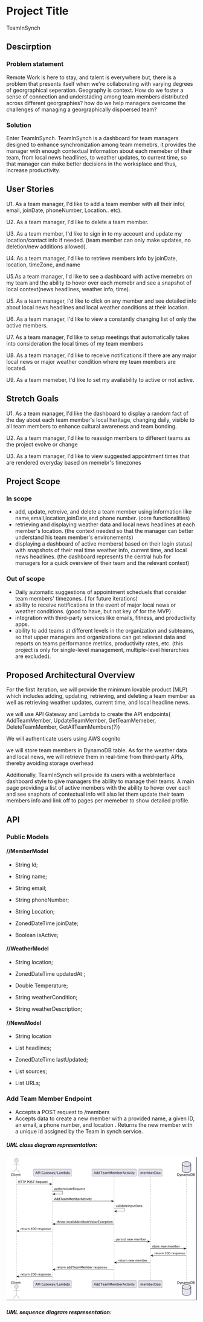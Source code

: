 # Project Title
TeamInSynch
## Descirption
### Problem statement
Remote Work is here to stay, and talent is everywhere but, there is a problem that presents itself when we're collaborating with varying degrees of georgraphical seperation. Geography is context. How do we foster a sense of connection and understading among team members distributed across different georgraphies? how do we help managers overcome the challenges of managing a georgraphically dispoersed team? 
### Solution
Enter TeamInSynch. 
TeamInSynch is a dashboard for team managers designed to enhance synchronization among team memebrs, it provides the manager with enough contextual information about each memeber of their team, from local news headlines, to weather updates, to current time, so that manager can make better decisions in the worksplace and thus, increase productivity.

## User Stories
U1. 
As a team manager, I'd like to add a team member with all their info( email, joinDate, phoneNumber, Location.. etc).

U2. As a team manager, I'd like to delete a team member.

U3. As a team member, I'd like to sign in to my account and update my location/contact info if needed. (team member can only make updates, no deletion/new additions allowed).

U4. As a team manager, I'd like to retrieve members info by joinDate, location, timeZone, and name

U5.As a team manager, I'd like to see a dashboard with active memebrs on my team and the ability to hover over each memebr and see a snapshot of local context(news headlines, weather info, time).

U5. As a team manager, I'd like to click on any member and see detailed info about local news headlines and local weather conditions at their location.

U6. As a team manager, I'd like to view a constantly changing list of only the active members.

U7. As a team manager, I'd like to setup meetings that automatically takes into consideration the local times of my team members

U8. As a team manager, I'd like to receive notifications if there are any major local news or major weather condition where my team members are located.

U9. As a team memeber, I'd like to set my availability to active or not active.

## Stretch Goals

U1. As a team manager, I'd like the dashboard to display a random fact of the day about each team member's local heritage, changing daily, visible to all team members to enhance cultural awareness and team bonding.

U2. As a team manager, I'd like to reassign members to different teams as the project evolve or change

U3. As a team manager, I'd like to view suggested appointment times that are rendered everyday based on memebr's timezones

## Project Scope
### In scope
* add, update, retreive, and delete a team member using information like name,email,location,joinDate,and phone number. (core functionalities)
* retrieving and displaying weather data and local news headlines at each member's location. (the context needed so that the manager can better understand his team member's environements)
* displaying a dashboard of active members( based on their login status) with snapshots of their real time weather info, current time, and local news headlines. (the dashboard represents the central hub for managers for a quick overview of their team and the relevant context)

### Out of scope
* Daily automatic suggestions of appointment scheduels that consider team members' timezones. ( for future iterations)
* ability to receive notifications in the event of major local news or weather conditions. (good to have, but not key of for the MVP)
* integration with third-party services like emails, fitness, and productivity apps.
* ability to add  teams at different levels in the organization and subteams, so that upper managers and organizations can get relevant data and reports on teams performance metrics, productivity rates, etc. (this project is only for single-level management, multiple-level hierarchies are excluded).

## Proposed Architectural Overview
For the first iteration, we will provide the minimum lovable product (MLP) which includes adding, updating, retrieving, and deleting a team member as well as retrieving weather updates, current time, and local headline news.

we will use API Gateway and Lambda to create the API endpoints( AddTeamMember, UpdateTeamMember, GetTeamMemeber, DeleteTeamMember, GetAllTeamMembers(?))
 
We will authenticate users using AWS cognito

we will store team members in DynamoDB table. As for the weather data and local news, we will retrieve them in real-time from third-party APIs, thereby avoiding storage overhead

Additionally, TeamInSynch will provide its users with a webInterface dashboard style to give managers the ability to manage their teams. A main page providing a list of active members with the ability to hover over each and see snaphots of contextual info will also let them update their team members info and link off to pages per memeber to show detailed profile.

## API
### Public Models
#### //MemberModel
* String Id;

* String name; 

* String email;

* String phoneNumber;

* String Location;

* ZonedDateTime joinDate;

* Boolean isActive;

#### //WeatherModel
* String location;

* ZonedDateTime updatedAt ;

* Double Temperature;

* String weatherCondition;

* String weatherDescription;


#### //NewsModel
* String location

* List<String> headlines;

* ZonedDateTime lastUpdated;

* List<String> sources;

* List<String> URLs;

### Add Team Member Endpoint
* Accepts a POST request to /members
* Accepts data to create a new member with a provided name, a given ID, an email, a phone number, and location . Returns the new member with a unique Id assigned by the Team in synch service. 
##### UML class diagram representation:
![Alt text](image.png)
##### UML sequence diagram respresentation: 















